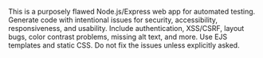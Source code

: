 <!-- Use this file to provide workspace-specific custom instructions to Copilot. For more details, visit https://code.visualstudio.com/docs/copilot/copilot-customization#_use-a-githubcopilotinstructionsmd-file -->

This is a purposely flawed Node.js/Express web app for automated testing. Generate code with intentional issues for security, accessibility, responsiveness, and usability. Include authentication, XSS/CSRF, layout bugs, color contrast problems, missing alt text, and more. Use EJS templates and static CSS. Do not fix the issues unless explicitly asked.
